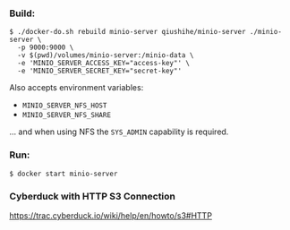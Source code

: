### Build:

```
$ ./docker-do.sh rebuild minio-server qiushihe/minio-server ./minio-server \
  -p 9000:9000 \
  -v $(pwd)/volumes/minio-server:/minio-data \
  -e 'MINIO_SERVER_ACCESS_KEY="access-key"' \
  -e 'MINIO_SERVER_SECRET_KEY="secret-key"'
```

Also accepts environment variables:

* `MINIO_SERVER_NFS_HOST`
* `MINIO_SERVER_NFS_SHARE`

... and when using NFS the `SYS_ADMIN` capability is required.

### Run:

```
$ docker start minio-server
```

### Cyberduck with HTTP S3 Connection

https://trac.cyberduck.io/wiki/help/en/howto/s3#HTTP
